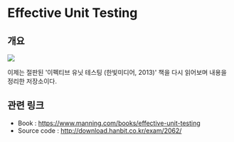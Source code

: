 # Effective Unit Testing
## 개요
![](http://www.hanbit.co.kr/data/books/B1467412848_l.jpg)

이제는 절판된 '이펙티브 유닛 테스팅 (한빛미디어, 2013)' 책을 다시 읽어보며 내용을 정리한 저장소이다.

## 관련 링크
* Book : https://www.manning.com/books/effective-unit-testing
* Source code : http://download.hanbit.co.kr/exam/2062/